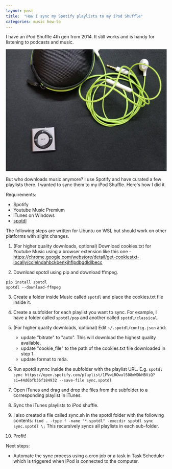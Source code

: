 ```yaml
---
layout: post
title:  "How I sync my Spotify playlists to my iPod Shuffle"
categories: music how-to
---
```


I have an iPod Shuffle 4th gen from 2014. It still works and is handy for listening to podcasts and music.

![iPod Shuffle 4th gen][ipod-shuffle]

But who downloads music anymore? I use Spotify and have curated a few playlists there. I wanted to sync them to my iPod Shuffle. Here's how I did it.

Requirements:

* Spotify
* Youtube Music Premium
* iTunes on Windows
* [spotdl][spotdl]

The following steps are written for Ubuntu on WSL but should work on other platforms with slight changes.

1. (For higher quality downloads, optional) Download cookies.txt for Youtube Music using a browser extension like this one - https://chrome.google.com/webstore/detail/get-cookiestxt-locally/cclelndahbckbenkjhflpdbgdldlbecc

2. Download spotdl using pip and download ffmpeg.
```
pip install spotdl
spotdl --download-ffmpeg
```

3. Create a folder inside Music called `spotdl` and place the cookies.txt file inside it.

4. Create a subfolder for each playlist you want to sync. For example, I have a folder called `spotdl/pop` and another called `spotdl/classical`.

5. (For higher quality downloads, optional) Edit `~/.spotdl/config.json` and:
    * update "bitrate" to "auto". This will download the highest quality available.
    * update "cookie_file" to the path of the cookies.txt file downloaded in step 1.
    * update format to m4a.

5. Run spotdl synnc inside the subfolder with the playlist URL. E.g.
`spotdl sync https://open.spotify.com/playlist/1FVwLROwulS08mWDkHBViQ?si=44d6bfb36f184932 --save-file sync.spotdl`

6. Open iTunes and drag and drop the files from the subfolder to a corresponding playlist in iTunes.

7. Sync the iTunes playlists to iPod shuffle.

8. I also created a file called sync.sh in the spotdl folder with the following contents:
`find . -type f -name "*.spotdl" -execdir spotdl sync sync.spotdl \;`
This recursively syncs all playlists in each sub-folder.

9. Profit!

Next steps:

* Automate the sync process using a cron job or a task in Task Scheduler which is triggered when iPod is connected to the computer.


[ipod-shuffle]: /assets/images/ipod-shuffle-4th-gen.jpg
[spotdl]: https://github.com/spotDL/spotify-downloader